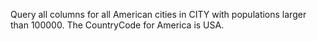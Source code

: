 Query all columns for all American cities in CITY with populations larger than 100000. The CountryCode for America is USA.


